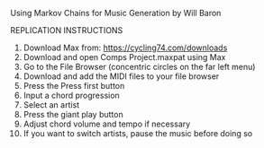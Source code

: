 Using Markov Chains for Music Generation
by Will Baron

REPLICATION INSTRUCTIONS

1. Download Max from: https://cycling74.com/downloads
2. Download and open Comps Project.maxpat using Max
3. Go to the File Browser (concentric circles on the far left menu)
4. Download and add the MIDI files to your file browser
5. Press the Press first button
6. Input a chord progression
7. Select an artist
8. Press the giant play button
9. Adjust chord volume and tempo if necessary
10. If you want to switch artists, pause the music before doing so
